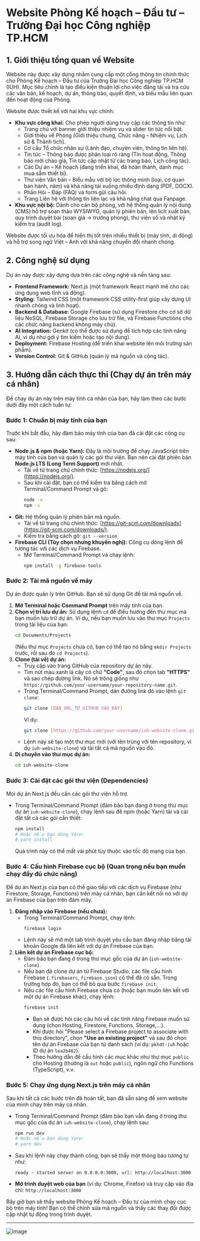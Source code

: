 # Website Phòng Kế hoạch – Đầu tư – Trường Đại học Công nghiệp TP.HCM

## 1. Giới thiệu tổng quan về Website

Website này được xây dựng nhằm cung cấp một cổng thông tin chính thức cho Phòng Kế hoạch – Đầu tư của Trường Đại học Công nghiệp TP.HCM (IUH). Mục tiêu chính là tạo điều kiện thuận lợi cho việc đăng tải và tra cứu các văn bản, kế hoạch, dự án, thông báo, quyết định, và biểu mẫu liên quan đến hoạt động của Phòng.

Website được thiết kế với hai khu vực chính:
* **Khu vực công khai:** Cho phép người dùng truy cập các thông tin như:
    * Trang chủ với banner giới thiệu nhiệm vụ và slider tin tức nổi bật.
    * Giới thiệu về Phòng (Giới thiệu chung, Chức năng – Nhiệm vụ, Lịch sử & Thành tích).
    * Cơ cấu Tổ chức nhân sự (Lãnh đạo, chuyên viên, thông tin liên hệ).
    * Tin tức – Thông báo được phân loại rõ ràng (Tin hoạt động, Thông báo mời chào giá, Tin tức cập nhật từ các trang báo, Lịch công tác).
    * Các Dự án – Kế hoạch (đang triển khai, đã hoàn thành, danh mục mua sắm thiết bị).
    * Thư viện Văn bản – Biểu mẫu với bộ lọc thông minh (loại, cơ quan ban hành, năm) và khả năng tải xuống nhiều định dạng (PDF, DOCX).
    * Phần Hỏi – Đáp (FAQ) và form gửi câu hỏi.
    * Trang Liên hệ với thông tin liên lạc và khả năng chat qua Fanpage.
* **Khu vực nội bộ:** Dành cho cán bộ phòng, với hệ thống quản lý nội dung (CMS) hỗ trợ soạn thảo WYSIWYG, quản lý phiên bản, lên lịch xuất bản, quy trình duyệt bài (soạn giả -> trưởng phòng), thư viện số và nhật ký kiểm tra (audit log).

Website được tối ưu hóa để hiển thị tốt trên nhiều thiết bị (máy tính, di động) và hỗ trợ song ngữ Việt – Anh với khả năng chuyển đổi nhanh chóng.

## 2. Công nghệ sử dụng

Dự án này được xây dựng dựa trên các công nghệ và nền tảng sau:

* **Frontend Framework:** Next.js (một framework React mạnh mẽ cho các ứng dụng web tĩnh và động).
* **Styling:** Tailwind CSS (một framework CSS utility-first giúp xây dựng UI nhanh chóng và linh hoạt).
* **Backend & Database:** Google Firebase (sử dụng Firestore cho cơ sở dữ liệu NoSQL, Firebase Storage cho lưu trữ file, và Firebase Functions cho các chức năng backend không máy chủ).
* **AI Integration:** Genkit (có thể được sử dụng để tích hợp các tính năng AI, ví dụ như gợi ý tìm kiếm hoặc tạo nội dung).
* **Deployment:** Firebase Hosting (để triển khai website lên môi trường sản phẩm).
* **Version Control:** Git & GitHub (quản lý mã nguồn và cộng tác).

## 3. Hướng dẫn cách thực thi (Chạy dự án trên máy cá nhân)

Để chạy dự án này trên máy tính cá nhân của bạn, hãy làm theo các bước dưới đây một cách tuần tự:

### Bước 1: Chuẩn bị máy tính của bạn

Trước khi bắt đầu, hãy đảm bảo máy tính của bạn đã cài đặt các công cụ sau:

* **Node.js & npm (hoặc Yarn):** Đây là môi trường để chạy JavaScript trên máy tính của bạn và quản lý các gói thư viện. Bạn nên cài đặt phiên bản **Node.js LTS (Long Term Support)** mới nhất.
    * Tải về từ trang chủ chính thức: [https://nodejs.org/](https://nodejs.org/).
    * Sau khi cài đặt, bạn có thể kiểm tra bằng cách mở Terminal/Command Prompt và gõ:
        ```bash
        node -v
        npm -v
        ```
* **Git:** Hệ thống quản lý phiên bản mã nguồn.
    * Tải về từ trang chủ chính thức: [https://git-scm.com/downloads](https://git-scm.com/downloads/).
    * Kiểm tra bằng cách gõ: `git --version`
* **Firebase CLI (Tùy chọn nhưng khuyến nghị):** Công cụ dòng lệnh để tương tác với các dịch vụ Firebase.
    * Mở Terminal/Command Prompt và chạy lệnh:
        ```bash
        npm install -g firebase-tools
        ```

### Bước 2: Tải mã nguồn về máy

Dự án được quản lý trên GitHub. Bạn sẽ sử dụng Git để tải mã nguồn về.

1.  **Mở Terminal hoặc Command Prompt** trên máy tính của bạn.
2.  **Chọn vị trí lưu dự án:** Sử dụng lệnh `cd` để điều hướng đến thư mục mà bạn muốn lưu trữ dự án. Ví dụ, nếu bạn muốn lưu vào thư mục `Projects` trong tài liệu của bạn:
    ```bash
    cd Documents/Projects
    ```
    (Nếu thư mục `Projects` chưa có, bạn có thể tạo nó bằng `mkdir Projects` trước, rồi sau đó `cd Projects`).
3.  **Clone (tải về) dự án:**
    * Truy cập vào trang GitHub của repository dự án này.
    * Tìm nút màu xanh lá cây có chữ **"Code"**, sau đó chọn tab **"HTTPS"** và sao chép đường link. Nó sẽ trông giống như `https://github.com/your-username/your-repository-name.git`.
    * Trong Terminal/Command Prompt, dán đường link đó vào lệnh `git clone`:
        ```bash
        git clone [DÁN_URL_TỪ_GITHUB_VÀO_ĐÂY]
        ```
        Ví dụ:
        ```bash
        git clone [https://github.com/your-username/iuh-website-clone.git](https://github.com/your-username/iuh-website-clone.git)
        ```
    * Lệnh này sẽ tạo một thư mục mới (với tên trùng với tên repository, ví dụ `iuh-website-clone`) và tải tất cả mã nguồn vào đó.
4.  **Di chuyển vào thư mục dự án:**
    ```bash
    cd iuh-website-clone
    ```

### Bước 3: Cài đặt các gói thư viện (Dependencies)

Mọi dự án Next.js đều cần các gói thư viện hỗ trợ.

* Trong Terminal/Command Prompt (đảm bảo bạn đang ở trong thư mục dự án `iuh-website-clone`), chạy lệnh sau để npm (hoặc Yarn) tải và cài đặt tất cả các gói cần thiết:
    ```bash
    npm install
    # Hoặc nếu bạn dùng Yarn:
    # yarn install
    ```
    Quá trình này có thể mất vài phút tùy thuộc vào tốc độ mạng của bạn.

### Bước 4: Cấu hình Firebase cục bộ (Quan trọng nếu bạn muốn chạy đầy đủ chức năng)

Để dự án Next.js của bạn có thể giao tiếp với các dịch vụ Firebase (như Firestore, Storage, Functions) trên máy cá nhân, bạn cần kết nối nó với dự án Firebase của bạn trên đám mây.

1.  **Đăng nhập vào Firebase (nếu chưa):**
    * Trong Terminal/Command Prompt, chạy lệnh:
        ```bash
        firebase login
        ```
    * Lệnh này sẽ mở một tab trình duyệt yêu cầu bạn đăng nhập bằng tài khoản Google đã liên kết với dự án Firebase của bạn.
2.  **Liên kết dự án Firebase cục bộ:**
    * Đảm bảo bạn đang ở trong thư mục gốc của dự án (`iuh-website-clone`).
    * Nếu bạn đã clone dự án từ Firebase Studio, các file cấu hình Firebase (`.firebaserc`, `firebase.json`) có thể đã có sẵn. Trong trường hợp đó, bạn có thể bỏ qua bước `firebase init`.
    * Nếu các file cấu hình Firebase chưa có (hoặc bạn muốn liên kết với một dự án Firebase khác), chạy lệnh:
        ```bash
        firebase init
        ```
        * Bạn sẽ được hỏi các câu hỏi về các tính năng Firebase muốn sử dụng (chọn Hosting, Firestore, Functions, Storage,...).
        * Khi được hỏi "Please select a Firebase project to associate with this directory", chọn **"Use an existing project"** và sau đó chọn tên dự án Firebase của bạn từ danh sách (ví dụ: `pkhdt-iuh` hoặc ID dự án `lea2b462`).
        * Theo hướng dẫn để cấu hình các mục khác như thư mục `public` cho Hosting (thường là `out` hoặc `public`), ngôn ngữ cho Functions (TypeScript), v.v.

### Bước 5: Chạy ứng dụng Next.js trên máy cá nhân

Sau khi tất cả các bước trên đã hoàn tất, bạn đã sẵn sàng để xem website của mình chạy trên máy cá nhân.

* Trong Terminal/Command Prompt (đảm bảo bạn vẫn đang ở trong thư mục gốc của dự án `iuh-website-clone`), chạy lệnh sau:
    ```bash
    npm run dev
    # Hoặc nếu bạn dùng Yarn:
    # yarn dev
    ```
* Sau khi lệnh này chạy thành công, bạn sẽ thấy một thông báo tương tự như:
    ```
    ready - started server on 0.0.0.0:3000, url: http://localhost:3000
    ```
* **Mở trình duyệt web của bạn** (ví dụ: Chrome, Firefox) và truy cập vào địa chỉ:
    `http://localhost:3000`

Bây giờ bạn sẽ thấy website Phòng Kế hoạch – Đầu tư của mình chạy cục bộ trên máy tính! Bạn có thể chỉnh sửa mã nguồn và thấy các thay đổi được cập nhật tự động trong trình duyệt.

---

![image](https://github.com/user-attachments/assets/00495eca-0661-4ff0-aa2d-609b80d69403)
